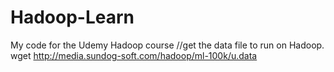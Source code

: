 # Hadoop-Learn
My code for the Udemy Hadoop course
//get the data file to run on Hadoop. 
wget http://media.sundog-soft.com/hadoop/ml-100k/u.data
